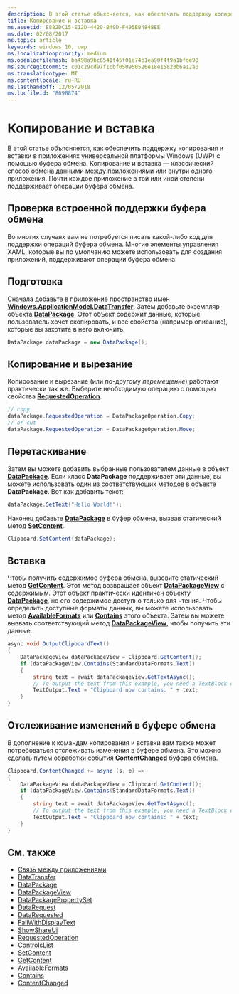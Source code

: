 ```yaml
---
description: В этой статье объясняется, как обеспечить поддержку копирования и вставки в приложениях универсальной платформы Windows (UWP) с помощью буфера обмена.
title: Копирование и вставка
ms.assetid: E882DC15-E12D-4420-B49D-F495BB484BEE
ms.date: 02/08/2017
ms.topic: article
keywords: windows 10, uwp
ms.localizationpriority: medium
ms.openlocfilehash: ba498a9bc6541f45f01e74b1ea90f4f9a1bfde90
ms.sourcegitcommit: c01c29cd97f1cbf050950526e18e15823b6a12a0
ms.translationtype: MT
ms.contentlocale: ru-RU
ms.lasthandoff: 12/05/2018
ms.locfileid: "8698874"
---
```

# <a name="copy-and-paste"></a>Копирование и вставка

В этой статье объясняется, как обеспечить поддержку копирования и вставки в приложениях универсальной платформы Windows (UWP) с помощью буфера обмена. Копирование и вставка — классический способ обмена данными между приложениями или внутри одного приложения. Почти каждое приложение в той или иной степени поддерживает операции буфера обмена.

## <a name="check-for-built-in-clipboard-support"></a>Проверка встроенной поддержки буфера обмена

Во многих случаях вам не потребуется писать какой-либо код для поддержки операций буфера обмена. Многие элементы управления XAML, которые вы по умолчанию можете использовать для создания приложений, поддерживают операции буфера обмена. 

## <a name="get-set-up"></a>Подготовка

Сначала добавьте в приложение пространство имен [**Windows.ApplicationModel.DataTransfer**](https://msdn.microsoft.com/library/windows/apps/Windows.ApplicationModel.DataTransfer). Затем добавьте экземпляр объекта [**DataPackage**](https://msdn.microsoft.com/library/windows/apps/Windows.ApplicationModel.DataTransfer.DataPackage). Этот объект содержит данные, которые пользователь хочет скопировать, и все свойства (например описание), которые вы захотите в него включить.

<!-- For some reason, the snippets in this file are all inline in the WDCML topic. Suggest moving to VS project with rest of snippets. -->
```cs
DataPackage dataPackage = new DataPackage();
```

<!-- AuthenticateAsync-->

## <a name="copy-and-cut"></a>Копирование и вырезание

Копирование и вырезание (или по-другому *перемещение*) работают практически так же. Выберите необходимую операцию с помощью свойства [**RequestedOperation**](https://msdn.microsoft.com/library/windows/apps/Windows.ApplicationModel.DataTransfer.DataPackage.RequestedOperation).

```cs
// copy 
dataPackage.RequestedOperation = DataPackageOperation.Copy;
// or cut
dataPackage.RequestedOperation = DataPackageOperation.Move;
```
## <a name="drag-and-drop"></a>Перетаскивание

Затем вы можете добавить выбранные пользователем данные в объект [**DataPackage**](https://msdn.microsoft.com/library/windows/apps/Windows.ApplicationModel.DataTransfer.DataPackage). Если класс **DataPackage** поддерживает эти данные, вы можете использовать один из соответствующих методов в объекте **DataPackage**. Вот как добавить текст:

```cs
dataPackage.SetText("Hello World!");
```

Наконец добавьте [**DataPackage**](https://msdn.microsoft.com/library/windows/apps/Windows.ApplicationModel.DataTransfer.DataPackage) в буфер обмена, вызвав статический метод [**SetContent**](https://msdn.microsoft.com/library/windows/apps/Windows.ApplicationModel.DataTransfer.Clipboard.SetContent(Windows.ApplicationModel.DataTransfer.DataPackage)).

```cs
Clipboard.SetContent(dataPackage);
```
## <a name="paste"></a>Вставка

Чтобы получить содержимое буфера обмена, вызовите статический метод [**GetContent**](https://msdn.microsoft.com/library/windows/apps/Windows.ApplicationModel.DataTransfer.Clipboard.GetContent). Этот метод возвращает объект [**DataPackageView**](https://msdn.microsoft.com/library/windows/apps/Windows.ApplicationModel.DataTransfer.DataPackageView) с содержимым. Этот объект практически идентичен объекту [**DataPackage**](https://msdn.microsoft.com/library/windows/apps/Windows.ApplicationModel.DataTransfer.DataPackage), но его содержимое доступно только для чтения. Чтобы определить доступные форматы данных, вы можете использовать метод [**AvailableFormats**](https://msdn.microsoft.com/library/windows/apps/Windows.ApplicationModel.DataTransfer.DataPackageView.AvailableFormats) или [**Contains**](https://msdn.microsoft.com/library/windows/apps/Windows.ApplicationModel.DataTransfer.DataPackageView.Contains(System.String)) этого объекта. Затем вы можете вызвать соответствующий метод [**DataPackageView**](https://msdn.microsoft.com/library/windows/apps/Windows.ApplicationModel.DataTransfer.DataPackageView), чтобы получить эти данные.

```cs
async void OutputClipboardText()
{
    DataPackageView dataPackageView = Clipboard.GetContent();
    if (dataPackageView.Contains(StandardDataFormats.Text))
    {
        string text = await dataPackageView.GetTextAsync();
        // To output the text from this example, you need a TextBlock control
        TextOutput.Text = "Clipboard now contains: " + text;
    }
}
```

## <a name="track-changes-to-the-clipboard"></a>Отслеживание изменений в буфере обмена

В дополнение к командам копирования и вставки вам также может потребоваться отслеживать изменения в буфере обмена. Это можно сделать путем обработки события [**ContentChanged**](https://msdn.microsoft.com/library/windows/apps/Windows.ApplicationModel.DataTransfer.Clipboard.ContentChanged) буфера обмена.

```cs
Clipboard.ContentChanged += async (s, e) => 
{
    DataPackageView dataPackageView = Clipboard.GetContent();
    if (dataPackageView.Contains(StandardDataFormats.Text))
    {
        string text = await dataPackageView.GetTextAsync();
        // To output the text from this example, you need a TextBlock control
        TextOutput.Text = "Clipboard now contains: " + text;
    }
}
```

## <a name="see-also"></a>См. также

* [Связь между приложениями](index.md)
* [DataTransfer](https://msdn.microsoft.com/library/windows/apps/windows.applicationmodel.datatransfer.aspx)
* [DataPackage](https://msdn.microsoft.com/library/windows/apps/windows.applicationmodel.datatransfer.datapackage.aspx)
* [DataPackageView](https://msdn.microsoft.com/library/windows/apps/windows.applicationmodel.datatransfer.datapackageview.aspx)
* [DataPackagePropertySet]( https://msdn.microsoft.com/library/windows/apps/windows.applicationmodel.datatransfer.datapackagepropertyset.aspx)
* [DataRequest](https://msdn.microsoft.com/library/windows/apps/windows.applicationmodel.datatransfer.datarequest.aspx) 
* [DataRequested]( https://msdn.microsoft.com/library/windows/apps/windows.applicationmodel.datatransfer.datatransfermanager.datarequested.aspx)
* [FailWithDisplayText](https://msdn.microsoft.com/library/windows/apps/windows.applicationmodel.datatransfer.datarequest.failwithdisplaytext.aspx)
* [ShowShareUi](https://msdn.microsoft.com/library/windows/apps/windows.applicationmodel.datatransfer.datatransfermanager.showshareui.aspx)
* [RequestedOperation](https://msdn.microsoft.com/library/windows/apps/windows.applicationmodel.datatransfer.datapackage.requestedoperation.aspx) 
* [ControlsList](https://msdn.microsoft.com/library/windows/apps/xaml/mt185406.aspx)
* [SetContent](https://msdn.microsoft.com/library/windows/apps/xaml/windows.applicationmodel.datatransfer.clipboard.setcontent.aspx)
* [GetContent](https://msdn.microsoft.com/library/windows/apps/xaml/windows.applicationmodel.datatransfer.clipboard.getcontent.aspx)
* [AvailableFormats](https://msdn.microsoft.com/library/windows/apps/windows.applicationmodel.datatransfer.datapackageview.availableformats.aspx)
* [Contains](https://msdn.microsoft.com/library/windows/apps/windows.applicationmodel.datatransfer.datapackageview.contains.aspx)
* [ContentChanged](https://msdn.microsoft.com/library/windows/apps/xaml/windows.applicationmodel.datatransfer.clipboard.contentchanged.aspx)

